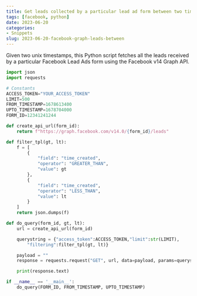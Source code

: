 ```yaml
---
title: Get leads collected by a particular lead ad form between two timestamps using Facebook Graph API
tags: [facebook, python]
date: 2023-06-20
categories:
- Snippets
slug: 2023-06-20-facebook-graph-leads-between
---
```


Given two unix timestamps, this Python script fetches all the leads received by a particular Facebook Lead Ads form using the Facebook v14 Graph API.

```python
import json
import requests

# Constants
ACCESS_TOKEN="YOUR_ACCESS_TOKEN"
LIMIT=500
FROM_TIMESTAMP=1678613400
UPTO_TIMESTAMP=1678704000
FORM_ID=12341241244

def create_api_url(form_id):
    return f"https://graph.facebook.com/v14.0/{form_id}/leads"

def filter_tpl(gt, lt):
    f = [
        {
            "field": "time_created",
            "operator": "GREATER_THAN",
            "value": gt
        },
        {
            "field": "time_created",
            "operator": "LESS_THAN",
            "value": lt
        }
    ]
    return json.dumps(f)

def do_query(form_id, gt, lt):
    url = create_api_url(form_id)

    querystring = {"access_token":ACCESS_TOKEN,"limit":str(LIMIT),
        "filtering":filter_tpl(gt, lt)}

    payload = ""
    response = requests.request("GET", url, data=payload, params=querystring)

    print(response.text)

if __name__ == '__main__':
    do_query(FORM_ID, FROM_TIMESTAMP, UPTO_TIMESTAMP)
```

